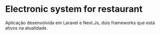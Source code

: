 # Electronic system for restaurant 

Aplicação desenvolvida em Laravel e Next.Js, dois frameworks que está ativos na atualidade.
